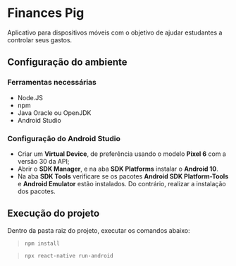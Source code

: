 # Finances Pig

Aplicativo para dispositivos móveis com o objetivo de ajudar estudantes a controlar seus gastos.


## Configuração do ambiente
### Ferramentas necessárias
  - Node.JS
  - npm
  - Java Oracle ou OpenJDK
  - Android Studio
  
### Configuração do Android Studio
  - Criar um **Virtual Device**, de preferência usando o modelo **Pixel 6** com a versão 30 da API;
  - Abrir o **SDK Manager**, e na aba **SDK Platforms** instalar o **Android 10**. 
  - Na aba **SDK Tools** verificare se os pacotes **Android SDK Platform-Tools** e **Android Emulator** estão instalados. Do contrário, realizar a instalação dos pacotes.
	
## Execução do projeto
Dentro da pasta raiz do projeto, executar os comandos abaixo:
  
> `npm install`

> `npx react-native run-android`
	
	
